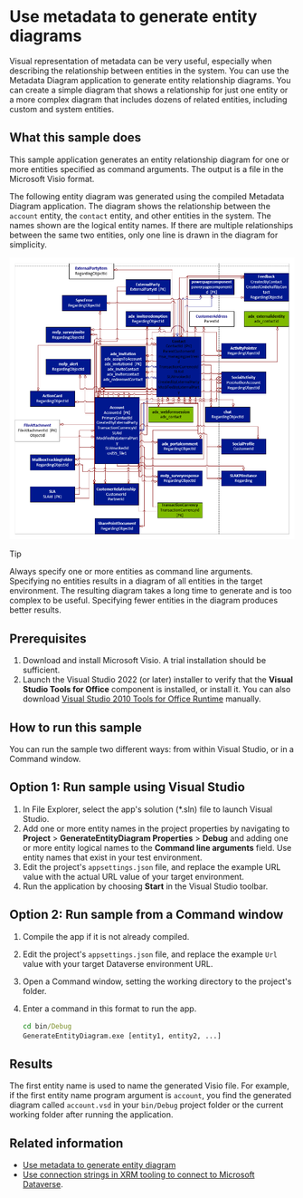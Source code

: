 # Use metadata to generate entity diagrams

Visual representation of metadata can be very useful, especially when describing the relationship between entities in the system. You can use the Metadata Diagram application to generate entity relationship diagrams. You can create a simple diagram that shows a relationship for just one entity or a more complex diagram that includes dozens of related entities, including custom and system entities.

## What this sample does

This sample application generates an entity relationship diagram for one or more entities specified as command arguments. The output is a file in the Microsoft Visio format.

The following entity diagram was generated using the compiled Metadata Diagram application. The diagram shows the relationship between the `account` entity, the `contact` entity, and other entities in the system. The names shown are the logical entity names. If there are multiple relationships between the same two entities, only one line is drawn in the diagram for simplicity.

!["Screenshot of the entity diagram generated by this sample."](entity-diagram.png)

> [!TIP]
> Always specify one or more entities as command line arguments. Specifying no entities results in a diagram of all entities in the target environment. The resulting diagram takes a long time to generate and is too complex to be useful. Specifying fewer entities in the diagram produces better results.

## Prerequisites

1. Download and install Microsoft Visio. A trial installation should be sufficient.
1. Launch the Visual Studio 2022 (or later) installer to verify that the **Visual Studio Tools for Office** component is installed, or install it. You can also download [Visual Studio 2010 Tools for Office Runtime](https://www.microsoft.com/en-us/download/details.aspx?id=105522.&msockid=0eb330f6bc236d9e21a425cabd0e6c09) manually.

## How to run this sample

You can run the sample two different ways: from within Visual Studio, or in a Command window.

## Option 1: Run sample using Visual Studio

1. In File Explorer, select the app's solution (*.sln) file to launch Visual Studio.
1. Add one or more entity names in the project properties by navigating to **Project** > **GenerateEntityDiagram Properties** > **Debug** and adding one or more entity logical names to the **Command line arguments** field. Use entity names that exist in your test environment.
1. Edit the project's `appsettings.json` file, and replace the example URL value with the actual  URL value of your target environment.
1. Run the application by choosing **Start** in the Visual Studio toolbar.

## Option 2: Run sample from a Command window

   1. Compile the app if it is not already compiled.
   1. Edit the project's `appsettings.json` file, and replace the example `Url` value with your target Dataverse environment URL.
   1. Open a Command window, setting the working directory to the project's folder.
   1. Enter a command in this format to run the app.

      ```cmd
      cd bin/Debug
      GenerateEntityDiagram.exe [entity1, entity2, ...]
      ```

## Results

The first entity name is used to name the generated Visio file. For example, if the first entity name program argument is `account`, you find the generated diagram called `account.vsd` in your `bin/Debug` project folder or the current working folder after running the application.

## Related information

- [Use metadata to generate entity diagram](https://learn.microsoft.com/dynamics365/customer-engagement/developer/use-metadata-generate-entity-diagrams)
- [Use connection strings in XRM tooling to connect to Microsoft Dataverse](https://learn.microsoft.com/power-apps/developer/data-platform/xrm-tooling/use-connection-strings-xrm-tooling-connect).
